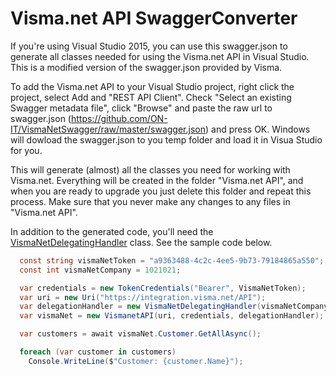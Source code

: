# Visma.net API SwaggerConverter

If you're using Visual Studio 2015, you can use this swagger.json to generate all classes needed for using the Visma.net API in Visual Studio. This is a modified version of the swagger.json provided by Visma.

To add the Visma.net API to your Visual Studio project, right click the project, select Add and "REST API Client". Check "Select an existing Swagger metadata file", click "Browse" and paste the raw url to swagger.json (https://github.com/ON-IT/VismaNetSwagger/raw/master/swagger.json) and press OK. Windows will dowload the swagger.json to you temp folder and load it in Visua Studio for you.

This will generate (almost) all the classes you need for working with Visma.net. Everything will be created in the folder "Visma.net API", and when you are ready to upgrade you just delete this folder and repeat this process. Make sure that you never make any changes to any files in "Visma.net API".

In addition to the generated code, you'll need the [VismaNetDelegatingHandler](VismaNetDelegatingHandler.cs) class. See the sample code below.

```csharp
  const string vismaNetToken = "a9363488-4c2c-4ee5-9b73-79184865a550";
  const int vismaNetCompany = 1021021;

  var credentials = new TokenCredentials("Bearer", VismaNetToken);
  var uri = new Uri("https://integration.visma.net/API");
  var delegationHandler = new VismaNetDelegatingHandler(vismaNetCompany);
  var vismaNet = new VismanetAPI(uri, credentials, delegationHandler);

  var customers = await vismaNet.Customer.GetAllAsync();

  foreach (var customer in customers)
    Console.WriteLine($"Customer: {customer.Name}");

```
